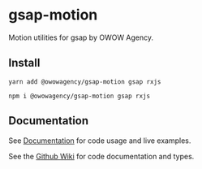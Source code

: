 # gsap-motion

Motion utilities for gsap by OWOW Agency.

## Install

```
yarn add @owowagency/gsap-motion gsap rxjs
```

```
npm i @owowagency/gsap-motion gsap rxjs
```

## Documentation

See [Documentation](https://owowagency.github.io/gsap-motion) for code usage and live examples.

See the [Github Wiki](https://github.com/owowagency/gsap-motion/wiki) for code documentation and types.
